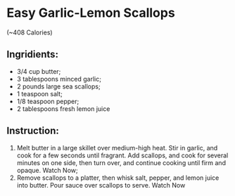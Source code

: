 # Easy Garlic-Lemon Scallops 
(~408  Calories)

## Ingridients:  
- 3/4 cup butter;  
- 3 tablespoons minced garlic;  
- 2 pounds large sea scallops;  
- 1 teaspoon salt;  
- 1/8 teaspoon pepper;  
- 2 tablespoons fresh lemon juice

## Instruction:  
1. Melt butter in a large skillet over medium-high heat. Stir in garlic, and cook for a few seconds until fragrant. Add scallops, and cook for several minutes on one side, then turn over, and continue cooking until firm and opaque. Watch Now;  
2. Remove scallops to a platter, then whisk salt, pepper, and lemon juice into butter. Pour sauce over scallops to serve. Watch Now
